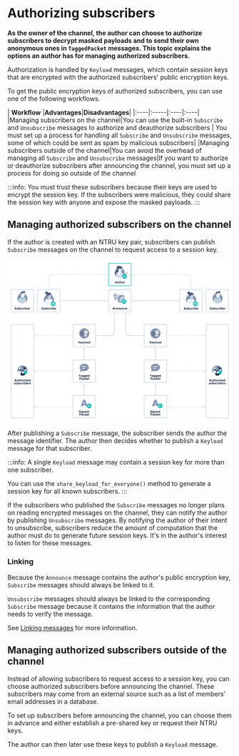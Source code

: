 # Authorizing subscribers

**As the owner of the channel, the author can choose to authorize subscribers to decrypt masked payloads and to send their own anonymous ones in `TaggedPacket` messages. This topic explains the options an author has for managing authorized subscribers.**

Authorization is handled by `Keyload` messages, which contain session keys that are encrypted with the authorized subscribers' public encryption keys.

To get the public encryption keys of authorized subscribers, you can use one of the following workflows.

| **Workflow**    |**Advantages**|**Disadvantages**|
|:----|:-----|:----|:----|
|Managing subscribers on the channel|You can use the built-in `Subscribe` and `Unsubscribe` messages to authorize and deauthorize subscribers | You must set up a process for handling all `Subscribe` and `Unsubscribe` messages, some of which could be sent as spam by malicious subscribers|
|Managing subscribers outside of the channel|You can avoid the overhead of managing all `Subscribe` and `Unsubscribe` messages|If you want to authorize or deauthorize subscribers after announcing the channel, you must set up a process for doing so outside of the channel

:::info:
You must trust these subscribers because their keys are used to encrypt the session key. If the subscribers were malicious, they could share the session key with anyone and expose the masked payloads.
:::

## Managing authorized subscribers on the channel

If the author is created with an NTRU key pair, subscribers can publish  `Subscribe` messages on the channel to request access to a session key.

![Subscribe message linked to an Announce message](../images/subscribe-workflow.png)

After publishing a `Subscribe` message, the subscriber sends the author the message identifier. The author then decides whether to publish a `Keyload` message for that subscriber.

:::info:
A single `Keyload` message may contain a session key for more than one subscriber.

You can use the `share_keyload_for_everyone()` method to generate a session key for all known subscribers.
:::

If the subscribers who published the `Subscribe` messages no longer plans on reading encrypted messages on the channel, they can notify the author by publishing `Unsubscribe` messages. By notifying the author of their intent to unsubscribe, subscribers reduce the amount of computation that the author must do to generate future session keys. It's in the author's interest to listen for these messages.

### Linking

Because the `Announce` message contains the author's public encryption key, `Subscribe` messages should always be linked to it.

`Unsubscribe` messages should always be linked to the corresponding `Subscribe` message because it contains the information that the author needs to verify the message.

See [Linking messages](../guides/linking-messages.md) for more information.

## Managing authorized subscribers outside of the channel

Instead of allowing subscribers to request access to a session key, you can choose authorized subscribers before announcing the channel. These subscribers may come from an external source such as a list of members' email addresses in a database.

To set up subscribers before announcing the channel, you can choose them in advance and either establish a pre-shared key or request their NTRU keys.

The author can then later use these keys to publish a `Keyload` message.

